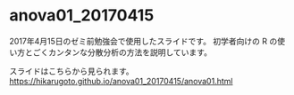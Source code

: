 # anova01_20170415
2017年4月15日のゼミ前勉強会で使用したスライドです。
初学者向けの R の使い方とごくカンタンな分散分析の方法を説明しています。

スライドはこちらから見られます。  
https://hikarugoto.github.io/anova01_20170415/anova01.html
